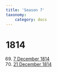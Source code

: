 ```yaml
---
title: 'Season 7'
taxonomy:
    category: docs
---
```


# 1814

69. [7 December 1814](meeting-69)
70. [21 December 1814](meeting-70)
